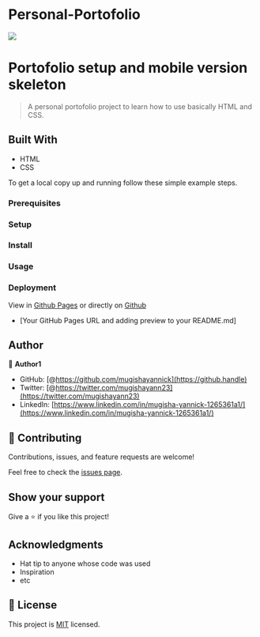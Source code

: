 # Personal-Portofolio
![](https://img.shields.io/badge/Microverse-blueviolet)

# Portofolio setup and mobile version skeleton

> A personal portofolio project to learn how to use basically HTML and CSS.


## Built With

- HTML
- CSS

To get a local copy up and running follow these simple example steps.

### Prerequisites

### Setup

### Install

### Usage

### Deployment

View in [Github Pages](https://github.com/mugishayannick/Personal-Portofolio) or directly on [Github](https://mugishayannick.github.io/Personal-Portofolio/) 
* [Your GitHub Pages URL and adding preview to your README.md]

## Author

👤 **Author1**

- GitHub: [@https://github.com/mugishayannick](https://github.handle)
- Twitter: [@https://twitter.com/mugishayann23](https://twitter.com/mugishayann23)
- LinkedIn: [https://www.linkedin.com/in/mugisha-yannick-1265361a1/](https://www.linkedin.com/in/mugisha-yannick-1265361a1/)

## 🤝 Contributing

Contributions, issues, and feature requests are welcome!

Feel free to check the [issues page](../../issues/).

## Show your support

Give a ⭐️ if you like this project!

## Acknowledgments

- Hat tip to anyone whose code was used
- Inspiration
- etc

## 📝 License

This project is [MIT](./MIT.md) licensed.